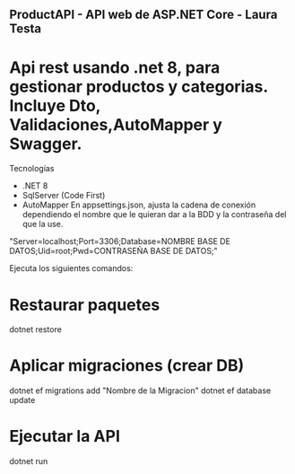 ## ProductAPI - API web de ASP.NET Core - Laura Testa
# Api rest usando .net 8, para gestionar productos y categorias. Incluye Dto, Validaciones,AutoMapper y Swagger.

Tecnologías
- .NET 8
- SqlServer (Code First)
- AutoMapper
En appsettings.json, ajusta la cadena de conexión dependiendo el nombre que le quieran dar a la BDD y la contraseña del que la use.

"Server=localhost;Port=3306;Database=NOMBRE BASE DE DATOS;Uid=root;Pwd=CONTRASEÑA BASE DE DATOS;"

Ejecuta los siguientes comandos:
# Restaurar paquetes
dotnet restore

# Aplicar migraciones (crear DB)
dotnet ef migrations add "Nombre de la Migracion"
dotnet ef database update

# Ejecutar la API
dotnet run
